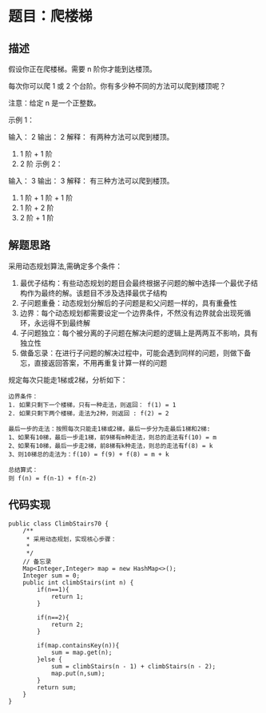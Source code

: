 # 题目：爬楼梯
## 描述
假设你正在爬楼梯。需要 n 阶你才能到达楼顶。

每次你可以爬 1 或 2 个台阶。你有多少种不同的方法可以爬到楼顶呢？

注意：给定 n 是一个正整数。

示例 1：

输入： 2
输出： 2
解释： 有两种方法可以爬到楼顶。
1.  1 阶 + 1 阶
2.  2 阶
示例 2：

输入： 3
输出： 3
解释： 有三种方法可以爬到楼顶。
1.  1 阶 + 1 阶 + 1 阶
2.  1 阶 + 2 阶
3.  2 阶 + 1 阶

## 解题思路
采用动态规划算法,需确定多个条件：
1. 最优子结构：有些动态规划的题目会最终根据子问题的解中选择一个最优子结构作为最终的解。该题目不涉及选择最优子结构
2. 子问题重叠：动态规划分解后的子问题是和父问题一样的，具有重叠性
3. 边界：每个动态规划都需要设定一个边界条件，不然没有边界就会出现死循环，永远得不到最终解
4. 子问题独立：每个被分离的子问题在解决问题的逻辑上是两两互不影响，具有独立性
5. 做备忘录：在进行子问题的解决过程中，可能会遇到同样的问题，则做下备忘，直接返回答案，不用再重复计算一样的问题                           
    
规定每次只能走1梯或2梯，分析如下：

    边界条件：
    1. 如果只剩下一个楼梯，只有一种走法，则返回： f(1) = 1
    2. 如果只剩下两个楼梯，走法为2种，则返回 : f(2) = 2

    最后一步的走法：按照每次只能走1梯或2梯，最后一步分为走最后1梯和2梯: 
    1、如果有10梯，最后一步走1梯，前9梯有m种走法，则总的走法有f(10) = m
    2、如果有10梯，最后一步走2梯，前8梯有k种走法，则总的走法有f(8) = k
    3、则10梯总的走法为：f(10) = f(9) + f(8) = m + k
    
    总结算式：
    则 f(n) = f(n-1) + f(n-2)

## 代码实现
    public class ClimbStairs70 {
        /**
         * 采用动态规划，实现核心步骤：
         *
         */
        // 备忘录
        Map<Integer,Integer> map = new HashMap<>();
        Integer sum = 0;
        public int climbStairs(int n) {
            if(n==1){
                return 1;
            }
    
            if(n==2){
                return 2;
            }
    
            if(map.containsKey(n)){
                sum = map.get(n);
            }else {
                sum = climbStairs(n - 1) + climbStairs(n - 2);
                map.put(n,sum);
            }
            return sum;
        }
    } 


